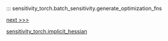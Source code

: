 
#

::: sensitivity_torch.batch_sensitivity.generate_optimization_fns

<div class='container'>
<div class='right-div'><a href='/sensitivity_torch/api/sensitivity_torch/batch_sensitivity/implicit_hessian'>next >>><p>sensitivity_torch.implicit_hessian</p></a></div></div>